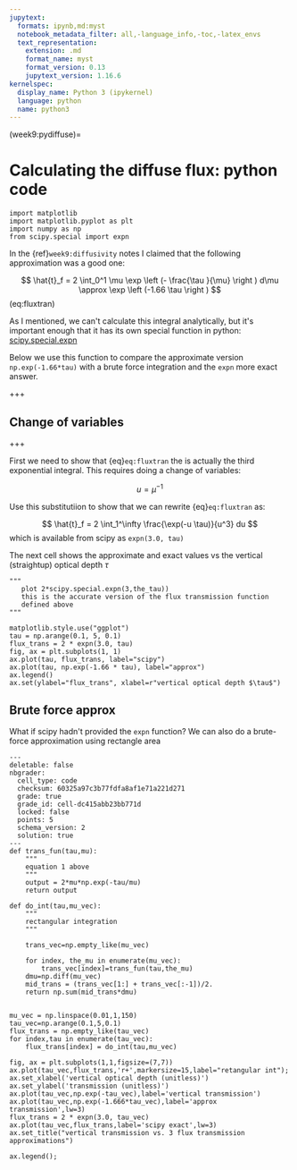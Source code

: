 ```yaml
---
jupytext:
  formats: ipynb,md:myst
  notebook_metadata_filter: all,-language_info,-toc,-latex_envs
  text_representation:
    extension: .md
    format_name: myst
    format_version: 0.13
    jupytext_version: 1.16.6
kernelspec:
  display_name: Python 3 (ipykernel)
  language: python
  name: python3
---
```


(week9:pydiffuse)=
# Calculating the diffuse flux: python code

```{code-cell} ipython3
import matplotlib
import matplotlib.pyplot as plt
import numpy as np
from scipy.special import expn
```

In the {ref}`week9:diffusivity` notes I claimed
 that the following approximation was a good one:

$$
 \hat{t}_f =  2 \int_0^1 \mu \exp \left (- \frac{\tau }{\mu} \right ) d\mu
       \approx  \exp \left (-1.66 \tau \right )
$$(eq:fluxtran)
       
As I mentioned, we can't calculate this integral analytically, but it's important enough that it has its own special function in python:
[scipy.special.expn](https://docs.scipy.org/doc/scipy/reference/generated/scipy.special.expn.html)

Below we use this function to compare the approximate version `np.exp(-1.66*tau)` with a brute force integration and the `expn` more exact answer.

+++

## Change of variables

+++

 First we need to show that {eq}`eq:fluxtran` the  is actually the third exponential integral.  This requires doing a change
 of variables:
 

 $$u = \mu^{-1}$$

Use this substitutiion to show that we can rewrite {eq}`eq:fluxtran` as:

 $$
 \hat{t}_f = 2 \int_1^\infty \frac{\exp(-u \tau)}{u^3} du
 $$
which is available from scipy as `expn(3.0, tau)`

The next cell shows the approximate and exact values vs the vertical (straightup) optical depth $\tau$

```{code-cell} ipython3
"""
   plot 2*scipy.special.expn(3,the_tau))
   this is the accurate version of the flux transmission function
   defined above
"""

matplotlib.style.use("ggplot")
tau = np.arange(0.1, 5, 0.1)
flux_trans = 2 * expn(3.0, tau)
fig, ax = plt.subplots(1, 1)
ax.plot(tau, flux_trans, label="scipy")
ax.plot(tau, np.exp(-1.66 * tau), label="approx")
ax.legend()
ax.set(ylabel="flux_trans", xlabel=r"vertical optical depth $\tau$")
```

##  Brute force approx

What if scipy hadn't provided the `expn` function?  We can also do a brute-force approximation
using rectangle area

```{code-cell} ipython3
---
deletable: false
nbgrader:
  cell_type: code
  checksum: 60325a97c3b77fdfa8af1e71a221d271
  grade: true
  grade_id: cell-dc415abb23bb771d
  locked: false
  points: 5
  schema_version: 2
  solution: true
---
def trans_fun(tau,mu):
    """
    equation 1 above
    """
    output = 2*mu*np.exp(-tau/mu)
    return output

def do_int(tau,mu_vec):
    """
    rectangular integration
    """
    
    trans_vec=np.empty_like(mu_vec)
    
    for index, the_mu in enumerate(mu_vec):
        trans_vec[index]=trans_fun(tau,the_mu)
    dmu=np.diff(mu_vec)
    mid_trans = (trans_vec[1:] + trans_vec[:-1])/2.
    return np.sum(mid_trans*dmu)       
    

mu_vec = np.linspace(0.01,1,150)
tau_vec=np.arange(0.1,5,0.1)
flux_trans = np.empty_like(tau_vec)
for index,tau in enumerate(tau_vec):
    flux_trans[index] = do_int(tau,mu_vec)
    
fig, ax = plt.subplots(1,1,figsize=(7,7))
ax.plot(tau_vec,flux_trans,'r+',markersize=15,label="retangular int");
ax.set_xlabel('vertical optical depth (unitless)')
ax.set_ylabel('transmission (unitless)')
ax.plot(tau_vec,np.exp(-tau_vec),label='vertical transmission')
ax.plot(tau_vec,np.exp(-1.666*tau_vec),label='approx transmission',lw=3)
flux_trans = 2 * expn(3.0, tau_vec)
ax.plot(tau_vec,flux_trans,label='scipy exact',lw=3)
ax.set_title("vertical transmission vs. 3 flux transmission approximations")

ax.legend();
```
